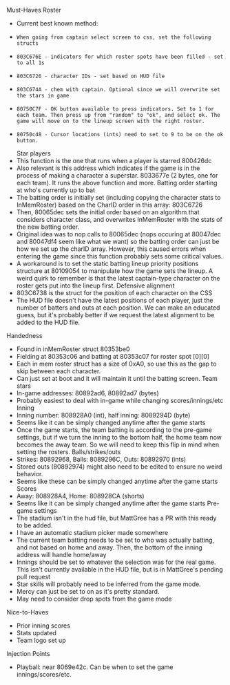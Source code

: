 Must-Haves
 Roster
-   Current best known method:
-     When going from captain select screen to css, set the following structs
-     803C676E - indicators for which roster spots have been filled - set to all 1s
-     803C6726 - character IDs - set based on HUD file
-     803C674A - chem with captain. Optional since we will overwrite set the stars in game
-     80750C7F - OK button available to press indicators. Set to 1 for each team. Then press up from "random" to "ok", and select ok. The game will move on to the lineup screen with the right roster.
-     80750c48 - Cursor locations (ints) need to set to 9 to be on the ok button.
  Star players
-   This function is the one that runs when a player is starred 800426dc
-   Also relevant is this address which indicates if the game is in the process of making a character a superstar. 8033677e (2 bytes, one for each team). It runs the above function and more.
Batting order starting at who's currently up to bat
-   The batting order is initially set (including copying the character stats to InMemRoster) based on the CharID order in this array: 803C6726
-   Then, 80065dec sets the initial order based on an algorithm that considers character class, and overwrites InMemRoster with the stats of the new batting order.
-   Original idea was to nop calls to 80065dec (nops occuring at 80047dec and 80047df4  seem like what we want) so the batting order can just be how we set up the charID array. However, this caused errors when entering the game since this function probably sets some critical values.
-   A workaround is to set the static batting lineup priority positions structure at 80109054 to manipulate how the game sets the lineup. A weird quirk to remember is that the latest captain-type character on the roster gets put into the lineup first.
Defensive alignment
-   803C6738 is the struct for the position of each character on the CSS
-   The HUD file doesn't have the latest positions of each player, just the number of batters and outs at each position. We can make an educated guess, but it's probably better if we request the latest alignment to be added to the HUD file.

Handedness
-   Found in inMemRoster struct 80353be0
-   Fielding at 80353c06 and batting at 80353c07 for roster spot [0][0]
-   Each in mem roster struct has a size of 0xA0, so use this as the gap to skip between each character.
-   Can just set at boot and it will maintain it until the batting screen.
Team stars
-   In-game addresses: 80892ad6, 80892ad7 (bytes)
-   Probably easiest to deal with in-game while changing scores/innings/etc
 Inning
-   Inning number: 808928A0 (int), half inning: 8089294D (byte)
-   Seems like it can be simply changed anytime after the game starts
-   Once the game starts, the team batting is according to the pre-game settings, but if we turn the inning to the bottom half, the home team now becomes the away team. So we will need to keep this flip in mind when setting the rosters.
 Balls/strikes/outs
-   Strikes: 80892968, Balls: 8089296C, Outs: 80892970 (ints)
-   Stored outs (80892974) might also need to be edited to ensure no weird behavior.
-   Seems like these can be simply changed anytime after the game starts
 Scores
-   Away: 808928A4, Home: 808928CA (shorts)
-   Seems like it can be simply changed anytime after the game starts
Pre-game settings
-  The stadium isn't in the hud file, but MattGree has a PR with this ready to be added.
-    I have an automatic stadium picker made somewhere
-  The current team batting needs to be set to who was actually batting, and not based on home and away. Then, the bottom of the inning address will handle home/away
- Innings should be set to whatever the selection was for the real game. This isn't currently available in the HUD file, but is in MattGree's pending pull request
- Star skills will probably need to be inferred from the game mode.
- Mercy can just be set to on as it's pretty standard.
- May need to consider drop spots from the game mode

Nice-to-Haves
- Prior inning scores
- Stats updated
- Team logo set up


Injection Points
- Playball: near 8069e42c. Can be when to set the game innings/scores/etc.
